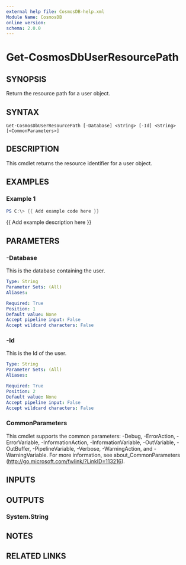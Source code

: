 ```yaml
---
external help file: CosmosDB-help.xml
Module Name: CosmosDB
online version:
schema: 2.0.0
---
```


# Get-CosmosDbUserResourcePath

## SYNOPSIS
Return the resource path for a user object.

## SYNTAX

```
Get-CosmosDbUserResourcePath [-Database] <String> [-Id] <String> [<CommonParameters>]
```

## DESCRIPTION
This cmdlet returns the resource identifier for a user
object.

## EXAMPLES

### Example 1
```powershell
PS C:\> {{ Add example code here }}
```

{{ Add example description here }}

## PARAMETERS

### -Database
This is the database containing the user.

```yaml
Type: String
Parameter Sets: (All)
Aliases:

Required: True
Position: 1
Default value: None
Accept pipeline input: False
Accept wildcard characters: False
```

### -Id
This is the Id of the user.

```yaml
Type: String
Parameter Sets: (All)
Aliases:

Required: True
Position: 2
Default value: None
Accept pipeline input: False
Accept wildcard characters: False
```

### CommonParameters
This cmdlet supports the common parameters: -Debug, -ErrorAction, -ErrorVariable, -InformationAction, -InformationVariable, -OutVariable, -OutBuffer, -PipelineVariable, -Verbose, -WarningAction, and -WarningVariable. For more information, see about_CommonParameters (http://go.microsoft.com/fwlink/?LinkID=113216).

## INPUTS

## OUTPUTS

### System.String

## NOTES

## RELATED LINKS
